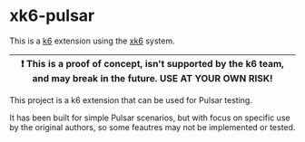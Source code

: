 # xk6-pulsar

This is a [k6](https://go.k6.io/k6) extension using the [xk6](https://github.com/grafana/xk6) system.

| :exclamation: This is a proof of concept, isn't supported by the k6 team, and may break in the future. USE AT YOUR OWN RISK! |
| ---------------------------------------------------------------------------------------------------------------------------- |

This project is a k6 extension that can be used for Pulsar testing.

It has been built for simple Pulsar scenarios, but with focus on specific use by the original authors, so some feautres may not be implemented or tested.